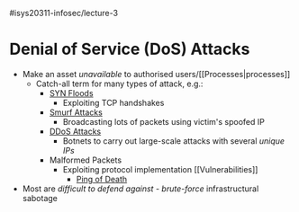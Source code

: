 #isys20311-infosec/lecture-3 
# Denial of Service (DoS) Attacks

- Make an asset *unavailable* to authorised users/[[Processes|processes]]
	- Catch-all term for many types of attack, e.g.:
		- [SYN Floods](https://en.wikipedia.org/wiki/SYN_flood) 
			- Exploiting TCP handshakes
		- [Smurf Attacks](https://en.wikipedia.org/wiki/Smurf_attack)  
			- Broadcasting lots of packets using victim's spoofed IP
		- [DDoS Attacks](https://en.wikipedia.org/wiki/Denial-of-service_attack#Distributed_attack)
			- Botnets to carry out large-scale attacks with several *unique IPs* 
		- Malformed Packets
			- Exploiting protocol implementation [[Vulnerabilities]]
				- [Ping of Death](https://en.wikipedia.org/wiki/Ping_of_death)
- Most are *difficult to defend against* - *brute-force* infrastructural sabotage